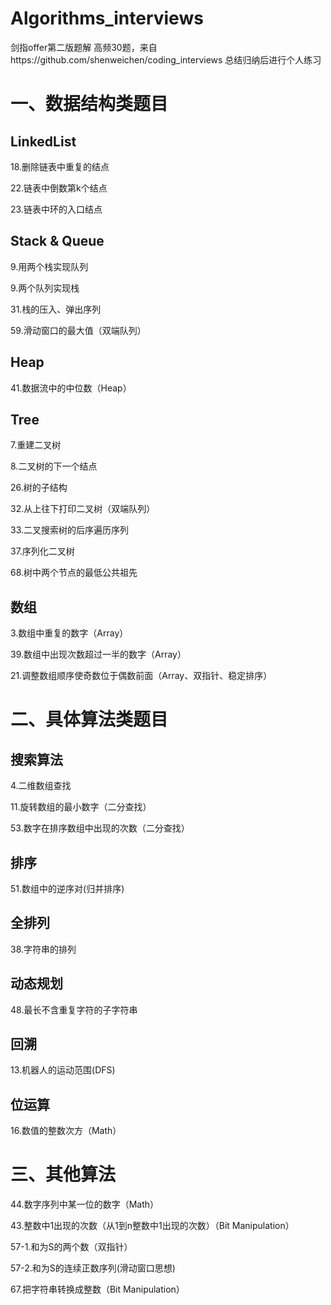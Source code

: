 # Algorithms_interviews
剑指offer第二版题解
高频30题，来自https://github.com/shenweichen/coding_interviews
总结归纳后进行个人练习

# 一、数据结构类题目

## LinkedList

18.删除链表中重复的结点

22.链表中倒数第k个结点

23.链表中环的入口结点

## Stack & Queue

9.用两个栈实现队列

9.两个队列实现栈

31.栈的压入、弹出序列

59.滑动窗口的最大值（双端队列）

## Heap

41.数据流中的中位数（Heap）

## Tree

7.重建二叉树

8.二叉树的下一个结点

26.树的子结构

32.从上往下打印二叉树（双端队列）

33.二叉搜索树的后序遍历序列

37.序列化二叉树

68.树中两个节点的最低公共祖先

## 数组

3.数组中重复的数字（Array）

39.数组中出现次数超过一半的数字（Array）

21.调整数组顺序使奇数位于偶数前面（Array、双指针、稳定排序）

# 二、具体算法类题目

## 搜索算法

4.二维数组查找

11.旋转数组的最小数字（二分查找）

53.数字在排序数组中出现的次数（二分查找）

## 排序

51.数组中的逆序对(归并排序)

## 全排列

38.字符串的排列

## 动态规划

48.最长不含重复字符的子字符串

## 回溯

13.机器人的运动范围(DFS)

## 位运算

16.数值的整数次方（Math）

# 三、其他算法

44.数字序列中某一位的数字（Math）

43.整数中1出现的次数（从1到n整数中1出现的次数）（Bit Manipulation）

57-1.和为S的两个数（双指针）

57-2.和为S的连续正数序列(滑动窗口思想)

67.把字符串转换成整数（Bit Manipulation）

